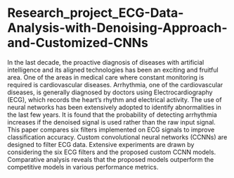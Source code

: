 # Research_project_ECG-Data-Analysis-with-Denoising-Approach-and-Customized-CNNs
In the last decade, the proactive diagnosis of diseases with artificial intelligence and its aligned technologies has been an exciting and fruitful area. One of the areas in medical care where constant monitoring is required is cardiovascular diseases. Arrhythmia, one of the cardiovascular diseases, is generally diagnosed by doctors using Electrocardiography (ECG), which records the heart’s rhythm and electrical activity. The use of neural networks has been extensively adopted to identify abnormalities in the last few years. It is found that the probability of detecting arrhythmia increases if the denoised signal is used rather than the raw input signal. This paper compares six filters implemented on ECG signals to improve classification accuracy. Custom convolutional neural networks (CCNNs) are designed to filter ECG data. Extensive experiments are drawn by considering the six ECG filters and the proposed custom CCNN models. Comparative analysis reveals that the proposed models outperform the competitive models in various performance metrics.
